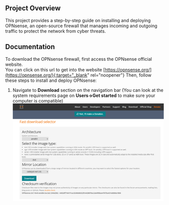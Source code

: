 ## Project Overview
This project provides a step-by-step guide on installing and deploying OPNsense, an open-source firewall that manages incoming and outgoing traffic to protect the network from cyber threats.

## Documentation
To download the OPNsense firewall, first access the OPNsense official website. <br />
You can click on this url to get into the website [https://opnsense.org/](https://opnsense.org/){:target="_blank" rel="noopener"}
Then, follow these steps to install and deploy OPNsense:
1. Navigate to **Download** section on the navigation bar (You can look at the system requirements page on **Users->Get started** to make sure your computer is compatible)<br />
  ![Network Diagram](images/download-page.png)


